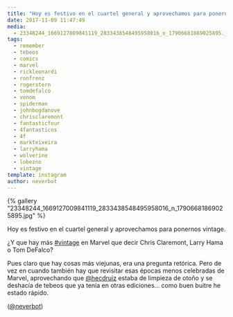 ```yaml
---
title: "Hoy es festivo en el cuartel general y aprovechamos para ponernos vintage"
date: 2017-11-09 11:47:49
media: 
  - 23348244_1669127009841119_2833438548495958016_n_17906681869025895.jpg
tags: 
  - remember
  - tebeos
  - comics
  - marvel
  - rickleonardi
  - ronfrenz
  - rogerstern
  - tomdefalco
  - venom
  - spiderman
  - johnbogdanove
  - chrisclaremont
  - fantasticfour
  - 4fantasticos
  - 4f
  - markteixeira
  - larryhama
  - wolverine
  - lobezno
  - vintage
template: instagram
author: neverbot
---
```


{% gallery "23348244_1669127009841119_2833438548495958016_n_17906681869025895.jpg" %}

Hoy es festivo en el cuartel general y aprovechamos para ponernos vintage.

¿Y que hay más [#vintage](/tags/vintage) en Marvel que decir Chris Claremont, Larry Hama o Tom DeFalco?

Pues claro que hay cosas más viejunas, era una pregunta retórica. Pero de vez en cuando también hay que revisitar esas épocas menos celebradas de Marvel, aprovechando que [@hecdruiz](https://instagram.com/hecdruiz) estaba de limpieza de otoño y se deshacía de tebeos que ya tenía en otras ediciones... como buen buitre he estado rápido.

([@neverbot](https://instagram.com/neverbot))
